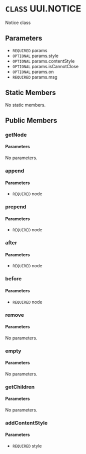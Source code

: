 # `CLASS` UUI.NOTICE
Notice class

## Parameters
* `REQUIRED` params 
* `OPTIONAL` params.style 
* `OPTIONAL` params.contentStyle 
* `OPTIONAL` params.isCannotClose 
* `OPTIONAL` params.on 
* `REQUIRED` params.msg 

## Static Members
No static members.

## Public Members

### getNode
#### Parameters
No parameters.

### append
#### Parameters
* `REQUIRED` node

### prepend
#### Parameters
* `REQUIRED` node

### after
#### Parameters
* `REQUIRED` node

### before
#### Parameters
* `REQUIRED` node

### remove
#### Parameters
No parameters.

### empty
#### Parameters
No parameters.

### getChildren
#### Parameters
No parameters.

### addContentStyle
#### Parameters
* `REQUIRED` style
